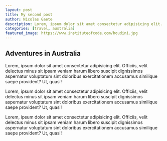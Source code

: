```yaml
---
layout: post
title: My second post
author: Nicolas Gaete
description: Lorem, ipsum dolor sit amet consectetur adipisicing elit. Officiis, velit delectus minus sit ipsam veniam harum libero suscipit dignissimos aspernatur voluptatum sint doloribus exercitationem accusamus similique saepe provident? Ut, quasi!
categories: [travel, australia]
featured_image: https://www.instituteofcode.com/houdini.jpg
---
```


## Adventures in Australia

Lorem, ipsum dolor sit amet consectetur adipisicing elit. Officiis, velit delectus minus sit ipsam veniam harum libero suscipit dignissimos aspernatur voluptatum sint doloribus exercitationem accusamus similique saepe provident? Ut, quasi!

Lorem, ipsum dolor sit amet consectetur adipisicing elit. Officiis, velit delectus minus sit ipsam veniam harum libero suscipit dignissimos aspernatur voluptatum sint doloribus exercitationem accusamus similique saepe provident? Ut, quasi!

Lorem, ipsum dolor sit amet consectetur adipisicing elit. Officiis, velit delectus minus sit ipsam veniam harum libero suscipit dignissimos aspernatur voluptatum sint doloribus exercitationem accusamus similique saepe provident? Ut, quasi!